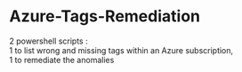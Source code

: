 # Azure-Tags-Remediation   

2 powershell scripts :    
1 to list wrong and missing tags within an Azure subscription,   
1 to remediate the anomalies